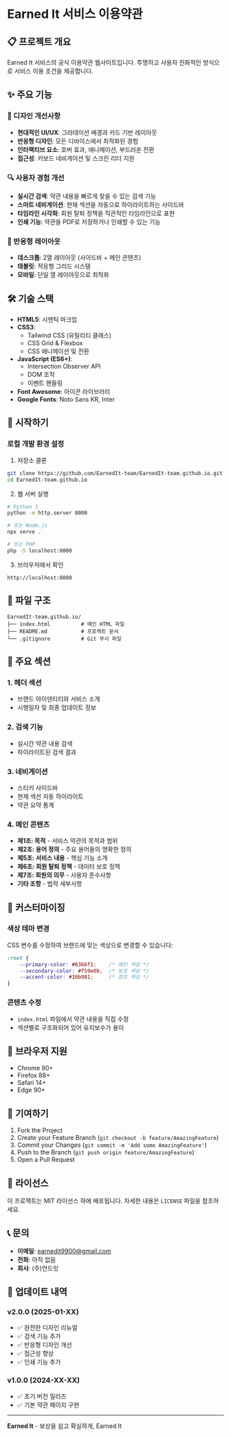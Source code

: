 # Earned It 서비스 이용약관

## 📋 프로젝트 개요

Earned It 서비스의 공식 이용약관 웹사이트입니다. 투명하고 사용자 친화적인 방식으로 서비스 이용 조건을 제공합니다.

## ✨ 주요 기능

### 🎨 디자인 개선사항
- **현대적인 UI/UX**: 그라데이션 배경과 카드 기반 레이아웃
- **반응형 디자인**: 모든 디바이스에서 최적화된 경험
- **인터랙티브 요소**: 호버 효과, 애니메이션, 부드러운 전환
- **접근성**: 키보드 네비게이션 및 스크린 리더 지원

### 🔍 사용자 경험 개선
- **실시간 검색**: 약관 내용을 빠르게 찾을 수 있는 검색 기능
- **스마트 네비게이션**: 현재 섹션을 자동으로 하이라이트하는 사이드바
- **타임라인 시각화**: 회원 탈퇴 정책을 직관적인 타임라인으로 표현
- **인쇄 기능**: 약관을 PDF로 저장하거나 인쇄할 수 있는 기능

### 📱 반응형 레이아웃
- **데스크톱**: 2열 레이아웃 (사이드바 + 메인 콘텐츠)
- **태블릿**: 적응형 그리드 시스템
- **모바일**: 단일 열 레이아웃으로 최적화

## 🛠 기술 스택

- **HTML5**: 시맨틱 마크업
- **CSS3**: 
  - Tailwind CSS (유틸리티 클래스)
  - CSS Grid & Flexbox
  - CSS 애니메이션 및 전환
- **JavaScript (ES6+)**:
  - Intersection Observer API
  - DOM 조작
  - 이벤트 핸들링
- **Font Awesome**: 아이콘 라이브러리
- **Google Fonts**: Noto Sans KR, Inter

## 🚀 시작하기

### 로컬 개발 환경 설정

1. 저장소 클론
```bash
git clone https://github.com/EarnedIt-team/EarnedIt-team.github.io.git
cd EarnedIt-team.github.io
```

2. 웹 서버 실행
```bash
# Python 3
python -m http.server 8000

# 또는 Node.js
npx serve .

# 또는 PHP
php -S localhost:8000
```

3. 브라우저에서 확인
```
http://localhost:8000
```

## 📁 파일 구조

```
EarnedIt-team.github.io/
├── index.html          # 메인 HTML 파일
├── README.md           # 프로젝트 문서
└── .gitignore          # Git 무시 파일
```

## 🎯 주요 섹션

### 1. 헤더 섹션
- 브랜드 아이덴티티와 서비스 소개
- 시행일자 및 최종 업데이트 정보

### 2. 검색 기능
- 실시간 약관 내용 검색
- 하이라이트된 검색 결과

### 3. 네비게이션
- 스티키 사이드바
- 현재 섹션 자동 하이라이트
- 약관 요약 통계

### 4. 메인 콘텐츠
- **제1조: 목적** - 서비스 약관의 목적과 범위
- **제2조: 용어 정의** - 주요 용어들의 명확한 정의
- **제5조: 서비스 내용** - 핵심 기능 소개
- **제6조: 회원 탈퇴 정책** - 데이터 보호 정책
- **제7조: 회원의 의무** - 사용자 준수사항
- **기타 조항** - 법적 세부사항

## 🔧 커스터마이징

### 색상 테마 변경
CSS 변수를 수정하여 브랜드에 맞는 색상으로 변경할 수 있습니다:

```css
:root {
    --primary-color: #6366f1;    /* 메인 색상 */
    --secondary-color: #f59e0b;  /* 보조 색상 */
    --accent-color: #10b981;     /* 강조 색상 */
}
```

### 콘텐츠 수정
- `index.html` 파일에서 약관 내용을 직접 수정
- 섹션별로 구조화되어 있어 유지보수가 용이

## 📱 브라우저 지원

- Chrome 90+
- Firefox 88+
- Safari 14+
- Edge 90+

## 🤝 기여하기

1. Fork the Project
2. Create your Feature Branch (`git checkout -b feature/AmazingFeature`)
3. Commit your Changes (`git commit -m 'Add some AmazingFeature'`)
4. Push to the Branch (`git push origin feature/AmazingFeature`)
5. Open a Pull Request

## 📄 라이선스

이 프로젝트는 MIT 라이선스 하에 배포됩니다. 자세한 내용은 `LICENSE` 파일을 참조하세요.

## 📞 문의

- **이메일**: earnedit9900@gmail.com
- **전화**: 아직 없음
- **회사**: (주)언드잇

## 🔄 업데이트 내역

### v2.0.0 (2025-01-XX)
- ✅ 완전한 디자인 리뉴얼
- ✅ 검색 기능 추가
- ✅ 반응형 디자인 개선
- ✅ 접근성 향상
- ✅ 인쇄 기능 추가

### v1.0.0 (2024-XX-XX)
- ✅ 초기 버전 릴리즈
- ✅ 기본 약관 페이지 구현

---

**Earned It** - 보상을 쉽고 확실하게, Earned It
